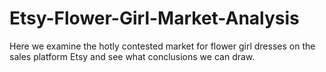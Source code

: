 # Etsy-Flower-Girl-Market-Analysis
Here we examine the hotly contested market for flower girl dresses on the sales platform Etsy and see what conclusions we can draw.
